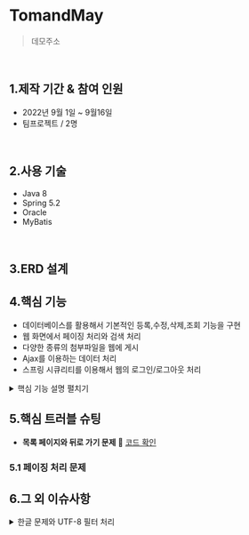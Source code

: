 # TomandMay
>데모주소

</br>

## 1.제작 기간 & 참여 인원
* 2022년 9월 1일 ~ 9월16일
* 팀프로젝트 / 2명

</br>

## 2.사용 기술
* Java 8
* Spring 5.2
* Oracle 
* MyBatis
</br>

## 3.ERD 설계




## 4.핵심 기능
* 데이터베이스를 활용해서 기본적인 등록,수정,삭제,조회 기능을 구현
* 웹 화면에서 페이징 처리와 검색 처리
* 다양한 종류의 첨부파일을 웹에 게시
* Ajax를 이용하는 데이터 처리
* 스프링 시큐리티를 이용해서 웹의 로그인/로그아웃 처리 
<details>
<summary>핵심 기능 설명 펼치기</summary>
<div markdown="1">       

### 4.1 전체 흐름

### 4.2 사용자 요청

### 4.3 Controller

![BoardController의 분석](./controller%EA%B3%84%EC%B8%B5%EA%B5%AC%EC%A1%B0.jpeg)
- **CRUD 처리** :pushpin: [코드 확인](https://github.com/sda607/sunghoon-hong/blob/3967e8742641962dd29ff88e7516fcecf15f32a1/tamproject2/src/main/java/com/spring/controller/BoardController.java)

- **목록 화면 처리** :pushpin: [코드 확인]()

</div>
</details>




## 5.핵심 트러블 슈팅
- **목록 페이지와 뒤로 가기 문제** :pushpin: [코드 확인]()

### 5.1 페이징 처리 문제


## 6.그 외 이슈사항
<details>
<summary>한글 문제와 UTF-8 필터 처리</summary>
<div markdown="1">
1.브라우저에서 한글이 꺠져서 전송되는지 확인

2.문제가 없다면 스프링 MVC 쪽에서 한글을 처리하는 필터를 등록
![web.xml을 이용할 때의 UTF-8 필터](./UTF-8.png)



</div>
</details>
